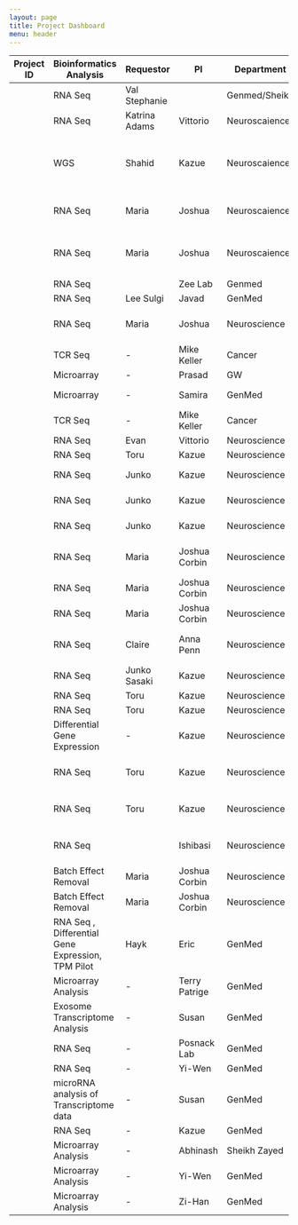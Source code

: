 ```yaml
---
layout: page
title: Project Dashboard
menu: header
---
```

|Project ID| Bioinformatics Analysis  | Requestor   | PI             | Department    | Status | Tags  | Done By |
|----------| -----------------------  |:----------- | -------------- | ----------    | ------ |------ |------ |
| |RNA Seq  | Val Stephanie    |   | Genmed/Sheikh | `Ongoing` | Otitis media |Payal |
| |RNA Seq  | Katrina Adams    | Vittorio  | Neuroscaience | `Done` | G245 |Payal |
| |WGS  | Shahid   | Kazue  | Neuroscaience | `Ongoing` | Transgenic HSP+Red protein in mouse brain |Surajit |
| |RNA Seq  | Maria    | Joshua  | Neuroscaience | `Done` | Foxp2,Dbx dataset rerun |Payal |
| |RNA Seq  | Maria    | Joshua  | Neuroscaience | `Done` | More Foxp2 adults dataset |Payal |
| |RNA Seq  |     | Zee Lab  | Genmed | `Done` |  |Surajit |
| |RNA Seq  | Lee Sulgi    | Javad  | GenMed  | `Done` | |Payal |
| |RNA Seq  | Maria       | Joshua   | Neuroscience  | `Done` |Foxp2 Remainder dataset |Payal |
| |TCR Seq | -       | Mike Keller  | Cancer  | `Done` | TCR Data | Payal|
| |Microarray | -       | Prasad  | GW  | `Ongoing` |  | Surajit |
| |Microarray | -       | Samira  | GenMed  | `Done` | Asthma Project | Payal, Surajit |
| |TCR Seq | -       | Mike Keller  | Cancer  | `Done` | TCR Pilot | Payal |
| |RNA Seq | Evan       | Vittorio  | Neuroscience  | `Done` | TRAP Pilot | Payal |
| |RNA Seq | Toru       | Kazue  | Neuroscience  | `Done` | G216 | Payal |
| |RNA Seq | Junko       | Kazue  | Neuroscience  | `Done` | G193 old PE, Mouse| Payal |
| |RNA Seq | Junko       | Kazue  | Neuroscience  | `Done` | G193 new PE, Mouse | Payal |
| |RNA Seq | Junko       | Kazue  | Neuroscience  | `Done` | G193 old SE, Mouse | Payal |
| |RNA Seq | Maria       | Joshua Corbin  | Neuroscience  | `Done` |FACs Dbx E13 and E18 |Payal |
| |RNA Seq  | Maria       | Joshua Corbin  | Neuroscience  | `Done` |GFP values |Payal |
| |RNA Seq  | Maria       | Joshua Corbin  | Neuroscience  | `Done` |Foxp2 E13, E18 |Payal |
| |RNA Seq  | Claire       | Anna Penn  | Neuroscience  | `Done` |AKR cortex embryo |Payal |
| |RNA Seq  | Junko Sasaki       | Kazue  | Neuroscience  | `Done` | G193 new PE, Human|Payal |
| |RNA Seq  |Toru       | Kazue  | Neuroscience  | `Done` | TS|Payal |
| |RNA Seq  | Toru       | Kazue  | Neuroscience  | `Done`|TS ERCC |Payal |
| |Differential Gene Expression                  |   -    | Kazue  | Neuroscience  | `Done` | AB DEG|Payal |
| |RNA Seq  | Toru       | Kazue   | Neuroscience  | `Done`|G151 - KHT samples |Payal |
| |RNA Seq  | Toru       | Kazue   | Neuroscience  | `Done` |KHT30 and VN5 samples |Payal |
| |RNA Seq  |      | Ishibasi   | Neuroscience  | `Done` |Pig dataset - G70 |Payal, Surajit |
| |Batch Effect Removal | Maria       | Joshua Corbin  | Neuroscience  | `Done` | |Payal|
| |Batch Effect Removal | Maria       | Joshua Corbin  | Neuroscience  | `Done` | |Payal |
| |RNA Seq , Differential Gene Expression, TPM Pilot | Hayk       | Eric  | GenMed  | `Done` | |Payal, Surajit |
| |Microarray Analysis | -       | Terry Patrige  | GenMed  | `Done` | |Surajit |
| |Exosome Transcriptome Analysis    | -      | Susan | GenMed | `Done` | |Surajit |
| |RNA Seq  | -     | Posnack Lab  | GenMed  | `Done` | |Surajit |
| |RNA Seq | -     | Yi-Wen  | GenMed  | `Done` | |Surajit |
| |microRNA analysis of Transcriptome data | -     | Susan  | GenMed  | `Done` | |Surajit |
| |RNA Seq | -     | Kazue  | GenMed  | `Done` | |Surajit |
| |Microarray Analysis  | -       | Abhinash  | Sheikh Zayed  | `Done` | |Surajit |
| |Microarray Analysis  | -       | Yi-Wen  | GenMed  | `Done` | |Surajit |
| |Microarray Analysis  | -       | Zi-Han  | GenMed  | `Done` | |Surajit |
